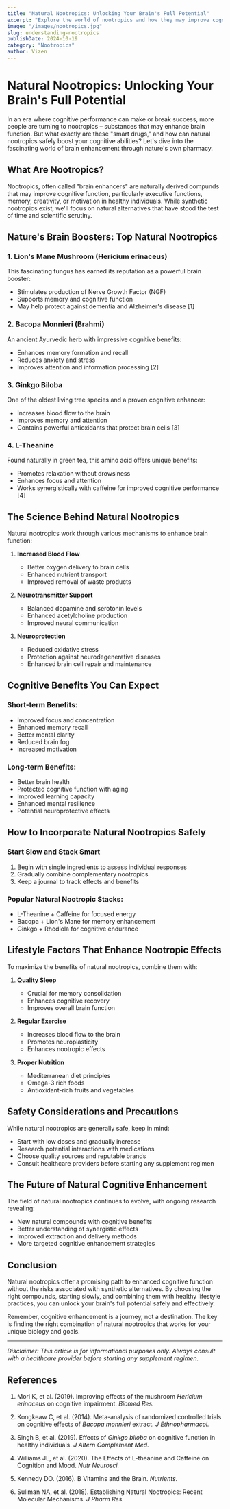 ```yaml
---
title: "Natural Nootropics: Unlocking Your Brain's Full Potential"
excerpt: "Explore the world of nootropics and how they may improve cognitive function and mental performance."
image: "/images/nootropics.jpg"
slug: understanding-nootropics
publishDate: 2024-10-19
category: "Nootropics"
author: Vizen
---
```



# Natural Nootropics: Unlocking Your Brain's Full Potential

In an era where cognitive performance can make or break success, more people are turning to nootropics – substances that may enhance brain function. But what exactly are these "smart drugs," and how can natural nootropics safely boost your cognitive abilities? Let's dive into the fascinating world of brain enhancement through nature's own pharmacy.

## What Are Nootropics?

Nootropics, often called "brain enhancers" are naturally derived compunds that may improve cognitive function, particularly executive functions, memory, creativity, or motivation in healthy individuals. While synthetic nootropics exist, we'll focus on natural alternatives that have stood the test of time and scientific scrutiny.

## Nature's Brain Boosters: Top Natural Nootropics

### 1. Lion's Mane Mushroom (Hericium erinaceus)

This fascinating fungus has earned its reputation as a powerful brain booster:
- Stimulates production of Nerve Growth Factor (NGF)
- Supports memory and cognitive function
- May help protect against dementia and Alzheimer's disease [1]

### 2. Bacopa Monnieri (Brahmi)

An ancient Ayurvedic herb with impressive cognitive benefits:
- Enhances memory formation and recall
- Reduces anxiety and stress
- Improves attention and information processing [2]

### 3. Ginkgo Biloba

One of the oldest living tree species and a proven cognitive enhancer:
- Increases blood flow to the brain
- Improves memory and attention
- Contains powerful antioxidants that protect brain cells [3]

### 4. L-Theanine

Found naturally in green tea, this amino acid offers unique benefits:
- Promotes relaxation without drowsiness
- Enhances focus and attention
- Works synergistically with caffeine for improved cognitive performance [4]

## The Science Behind Natural Nootropics

Natural nootropics work through various mechanisms to enhance brain function:

1. **Increased Blood Flow**
   - Better oxygen delivery to brain cells
   - Enhanced nutrient transport
   - Improved removal of waste products

2. **Neurotransmitter Support**
   - Balanced dopamine and serotonin levels
   - Enhanced acetylcholine production
   - Improved neural communication

3. **Neuroprotection**
   - Reduced oxidative stress
   - Protection against neurodegenerative diseases
   - Enhanced brain cell repair and maintenance

## Cognitive Benefits You Can Expect

### Short-term Benefits:
- Improved focus and concentration
- Enhanced memory recall
- Better mental clarity
- Reduced brain fog
- Increased motivation

### Long-term Benefits:
- Better brain health
- Protected cognitive function with aging
- Improved learning capacity
- Enhanced mental resilience
- Potential neuroprotective effects

## How to Incorporate Natural Nootropics Safely

### Start Slow and Stack Smart
1. Begin with single ingredients to assess individual responses
2. Gradually combine complementary nootropics
3. Keep a journal to track effects and benefits

### Popular Natural Nootropic Stacks:
- L-Theanine + Caffeine for focused energy
- Bacopa + Lion's Mane for memory enhancement
- Ginkgo + Rhodiola for cognitive endurance

## Lifestyle Factors That Enhance Nootropic Effects

To maximize the benefits of natural nootropics, combine them with:

1. **Quality Sleep**
   - Crucial for memory consolidation
   - Enhances cognitive recovery
   - Improves overall brain function

2. **Regular Exercise**
   - Increases blood flow to the brain
   - Promotes neuroplasticity
   - Enhances nootropic effects

3. **Proper Nutrition**
   - Mediterranean diet principles
   - Omega-3 rich foods
   - Antioxidant-rich fruits and vegetables

## Safety Considerations and Precautions

While natural nootropics are generally safe, keep in mind:
- Start with low doses and gradually increase
- Research potential interactions with medications
- Choose quality sources and reputable brands
- Consult healthcare providers before starting any supplement regimen

## The Future of Natural Cognitive Enhancement

The field of natural nootropics continues to evolve, with ongoing research revealing:
- New natural compounds with cognitive benefits
- Better understanding of synergistic effects
- Improved extraction and delivery methods
- More targeted cognitive enhancement strategies

## Conclusion

Natural nootropics offer a promising path to enhanced cognitive function without the risks associated with synthetic alternatives. By choosing the right compounds, starting slowly, and combining them with healthy lifestyle practices, you can unlock your brain's full potential safely and effectively.

Remember, cognitive enhancement is a journey, not a destination. The key is finding the right combination of natural nootropics that works for your unique biology and goals.

---

*Disclaimer: This article is for informational purposes only. Always consult with a healthcare provider before starting any supplement regimen.*

## References

1. Mori K, et al. (2019). Improving effects of the mushroom *Hericium erinaceus* on cognitive impairment. *Biomed Res.*

2. Kongkeaw C, et al. (2014). Meta-analysis of randomized controlled trials on cognitive effects of *Bacopa monnieri* extract. *J Ethnopharmacol.*

3. Singh B, et al. (2019). Effects of *Ginkgo biloba* on cognitive function in healthy individuals. *J Altern Complement Med.*

4. Williams JL, et al. (2020). The Effects of L-theanine and Caffeine on Cognition and Mood. *Nutr Neurosci.*

5. Kennedy DO. (2016). B Vitamins and the Brain. *Nutrients.*

6. Suliman NA, et al. (2018). Establishing Natural Nootropics: Recent Molecular Mechanisms. *J Pharm Res.*
